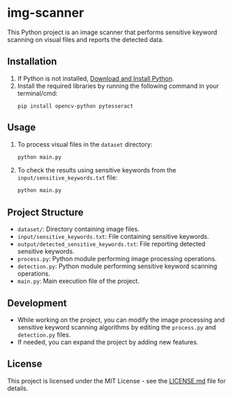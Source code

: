 # img-scanner

This Python project is an image scanner that performs sensitive keyword scanning on visual files and reports the detected data.

## Installation

1. If Python is not installed, [Download and Install Python](https://www.python.org/downloads/).
2. Install the required libraries by running the following command in your terminal/cmd:
    ```
    pip install opencv-python pytesseract
    ```

## Usage

1. To process visual files in the `dataset` directory:
    ```bash
    python main.py
    ```

2. To check the results using sensitive keywords from the `input/sensitive_keywords.txt` file:
    ```bash
    python main.py
    ```

## Project Structure

- `dataset/`: Directory containing image files.
- `input/sensitive_keywords.txt`: File containing sensitive keywords.
- `output/detected_sensitive_keywords.txt`: File reporting detected sensitive keywords.
- `process.py`: Python module performing image processing operations.
- `detection.py`: Python module performing sensitive keyword scanning operations.
- `main.py`: Main execution file of the project.

## Development

- While working on the project, you can modify the image processing and sensitive keyword scanning algorithms by editing the `process.py` and `detection.py` files.
- If needed, you can expand the project by adding new features.

## License

This project is licensed under the MIT License - see the [LICENSE.md](LICENSE.md) file for details.


